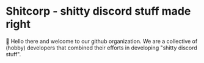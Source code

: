 # Shitcorp - shitty discord stuff made right

👋 Hello there and welcome to our github organization. 
We are a collective of (hobby) developers that combined their efforts in developing "shitty discord stuff".
